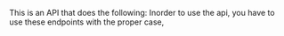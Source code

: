 This is an API that does the following: Inorder to use the api, you have to use these endpoints with the proper case,